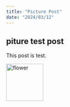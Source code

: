 ```yaml
---
title: "Picture Post"
date: "2024/03/12"
---
```


## piture test post

This post is test.

<image src="/blog/content/test2/flower.png" alt="flower" width="100">